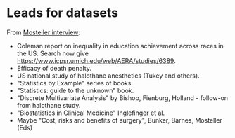# Leads for datasets

From [Mosteller interview](https://doi.org/10.1080/10691898.1993.11910453):

* Coleman report on inequality in education achievement across races in the
  US. Search now give <https://www.icpsr.umich.edu/web/AERA/studies/6389>.
* Efficacy of death penalty.
* US national study of halothane anesthetics (Tukey and others).
* "Statistics by Example" series of books
* "Statistics: guide to the unknown" book.
* "Discrete Multivariate Analysis" by Bishop, Fienburg, Holland - follow-on
  from halothane study.
* "Biostatistics in Clinical Medicine" Inglefinger et al.
* Maybe "Cost, risks and benefits of surgery", Bunker, Barnes, Mosteller (Eds)
